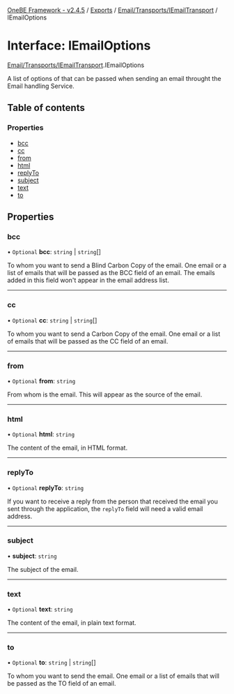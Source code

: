 [OneBE Framework - v2.4.5](../README.md) / [Exports](../modules.md) / [Email/Transports/IEmailTransport](../modules/Email_Transports_IEmailTransport.md) / IEmailOptions

# Interface: IEmailOptions

[Email/Transports/IEmailTransport](../modules/Email_Transports_IEmailTransport.md).IEmailOptions

A list of options of that can be passed when sending an email throught
the Email handling Service.

## Table of contents

### Properties

- [bcc](Email_Transports_IEmailTransport.IEmailOptions.md#bcc)
- [cc](Email_Transports_IEmailTransport.IEmailOptions.md#cc)
- [from](Email_Transports_IEmailTransport.IEmailOptions.md#from)
- [html](Email_Transports_IEmailTransport.IEmailOptions.md#html)
- [replyTo](Email_Transports_IEmailTransport.IEmailOptions.md#replyto)
- [subject](Email_Transports_IEmailTransport.IEmailOptions.md#subject)
- [text](Email_Transports_IEmailTransport.IEmailOptions.md#text)
- [to](Email_Transports_IEmailTransport.IEmailOptions.md#to)

## Properties

### bcc

• `Optional` **bcc**: `string` \| `string`[]

To whom you want to send a Blind Carbon Copy of the email. One email or a list of emails
that will be passed as the BCC field of an email. The emails added in this field won't
appear in the email address list.

___

### cc

• `Optional` **cc**: `string` \| `string`[]

To whom you want to send a Carbon Copy of the email. One email or a list of emails
that will be passed as the CC field of an email.

___

### from

• `Optional` **from**: `string`

From whom is the email. This will appear as the source of the email.

___

### html

• `Optional` **html**: `string`

The content of the email, in HTML format.

___

### replyTo

• `Optional` **replyTo**: `string`

If you want to receive a reply from the person that received the email you sent
through the application, the `replyTo` field will need a valid email address.

___

### subject

• **subject**: `string`

The subject of the email.

___

### text

• `Optional` **text**: `string`

The content of the email, in plain text format.

___

### to

• `Optional` **to**: `string` \| `string`[]

To whom you want to send the email. One email or a list of emails that will
be passed as the TO field of an email.
